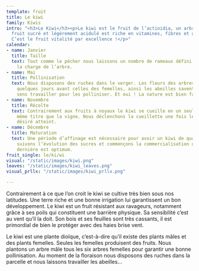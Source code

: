 ```yaml
---
template: fruit
title: Le kiwi
family: Kiwis
intro: "<h3>Le Kiwi</h3><p>Le kiwi est le fruit de l’actinidia, un arbre liane. Son
  fruit sucré et légèrement acidulé est riche en vitamines, fibres et antioxydants.
  C’est le fruit vitalité par excellence !</p>"
calendar:
- name: Janvier
  title: Taille
  text: Tout comme le pêcher nous laissons un nombre de rameaux défini afin de contrôler
    la charge de l’arbre.
- name: Mai
  title: Pollinisation
  text: Nous disposons des ruches dans le verger. Les fleurs des arbres mâles s’ouvrent
    quelques jours avant celles des femelles, ainsi les abeilles savent dans quel
    sens travailler pour les polliniser. Et oui ! La nature est bien faite !
- name: Novembre
  title: Récolte
  text: Contrairement aux fruits à noyaux le kiwi se cueille en un seul passage au
    même titre que la vigne. Nous déclenchons la cueillette une fois le taux de sucre
    désiré atteint.
- name: Décembre
  title: Maturation
  text: Une période d’affinage est nécessaire pour avoir un kiwi de qualité. Nous
    suivons l’évolution des sucres et commençons la commercialisation dès que cette
    dernière est optimum.
fruit_single: le/ki/wi
visual: "/static/images/kiwi.png"
leaves: "/static/images/kiwi_leaves.png"
visual_prllx: "/static/images/kiwi_prllx.png"

---
```

Contrairement à ce que l’on croit le kiwi se cultive très bien sous nos latitudes. Une terre riche et une bonne irrigation lui garantissent un bon développement. Le kiwi est un fruit résistant aux ravageurs, notamment grâce à ses poils qui constituent une barrière physique. Sa sensibilité c’est au vent qu’il la doit. Son bois et ses feuilles sont très cassants, il est primordial de bien le protéger avec des haies brise vent.

Le kiwi est une plante dioïque, c’est-à-dire qu’il existe des plants mâles et des plants femelles. Seules les femelles produisent des fruits. Nous plantons un arbre mâle tous les six arbres femelles pour garantir une bonne pollinisation. Au moment de la floraison nous disposons des ruches dans la parcelle et nous laissons travailler les abeilles…